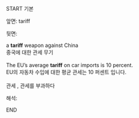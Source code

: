 START
기본

앞면:
tariff


뒷면:
<div>a <strong>tariff</strong> weapon against China </div><div><div>중국에 대한 관세 무기</div></div><div><br></div><div><div>The EU’s average <strong>tariff</strong> on car imports is 10 percent. </div><div><div>EU의 자동차 수입에 대한 평균 관세는 10 퍼센트 입니다.</div></div></div><div><br></div><div>관세 , 관세를 부과하다</div>


해석:

END